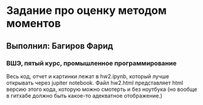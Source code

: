 # Задание про оценку методом моментов
## Выполнил: Багиров Фарид
### ВШЭ, пятый курс, промышленное программирование

Весь код, отчет и картинки лежат в hw2.ipynb, который лучше открывать через jupiter notebook.
Файл hw2.html представляет html версию этого кода, которую можно смотерть и без ноутбука (но вообще в гитхабе должно быть какое-то адекватное отображение.)
